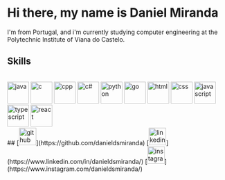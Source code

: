 # Hi there, my name is Daniel Miranda

I'm from Portugal, and i'm currently studying computer engineering at the Polytechnic Institute of Viana do Castelo.
## Skills
<div style="display: inline_block"><br>
<img src="https://cdn.jsdelivr.net/gh/devicons/devicon/icons/java/java-original.svg" alt='java' height='50' />
<img src="https://cdn.jsdelivr.net/gh/devicons/devicon/icons/c/c-original.svg" alt='c' height='50'/>
<img src="https://cdn.jsdelivr.net/gh/devicons/devicon/icons/cplusplus/cplusplus-original.svg" alt='cpp' height='50'/>
<img src="https://cdn.jsdelivr.net/gh/devicons/devicon/icons/csharp/csharp-original.svg" alt='c#' height='50'/>
<img src="https://cdn.jsdelivr.net/gh/devicons/devicon/icons/python/python-original.svg" alt='python' height='50'/>
<img src="https://cdn.jsdelivr.net/gh/devicons/devicon/icons/go/go-original.svg" alt='go' height='50'/>
<img src="https://cdn.jsdelivr.net/gh/devicons/devicon/icons/html5/html5-original.svg" alt='html' height='50'/>
<img src="https://cdn.jsdelivr.net/gh/devicons/devicon/icons/css3/css3-original.svg" alt='css' height='50'/>
<img src="https://cdn.jsdelivr.net/gh/devicons/devicon/icons/javascript/javascript-original.svg" alt='javascript' height='50'/>
<img src="https://cdn.jsdelivr.net/gh/devicons/devicon/icons/typescript/typescript-original.svg" alt='typescript' height='50'/>
<img src="https://cdn.jsdelivr.net/gh/devicons/devicon/icons/react/react-original.svg" alt='react' height='50'/>
</div>
##
[<img src='https://cdn.jsdelivr.net/npm/simple-icons@3.0.1/icons/github.svg' alt='github' height='40'>](https://github.com/danieldsmiranda)  [<img src='https://cdn.jsdelivr.net/npm/simple-icons@3.0.1/icons/linkedin.svg' alt='linkedin' height='40'>](https://www.linkedin.com/in/danieldsmiranda/)  [<img src='https://cdn.jsdelivr.net/npm/simple-icons@3.0.1/icons/instagram.svg' alt='instagram' height='40'>](https://www.instagram.com/danieldsmiranda/)  


          
